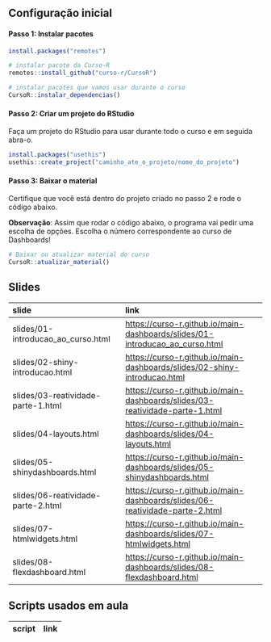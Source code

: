 
<!-- README.md is generated from README.Rmd. Please edit that file -->

## Configuração inicial

#### Passo 1: Instalar pacotes

``` r
install.packages("remotes")

# instalar pacote da Curso-R
remotes::install_github("curso-r/CursoR")

# instalar pacotes que vamos usar durante o curso
CursoR::instalar_dependencias()
```

#### Passo 2: Criar um projeto do RStudio

Faça um projeto do RStudio para usar durante todo o curso e em seguida
abra-o.

``` r
install.packages("usethis")
usethis::create_project("caminho_ate_o_projeto/nome_do_projeto")
```

#### Passo 3: Baixar o material

Certifique que você está dentro do projeto criado no passo 2 e rode o
código abaixo.

**Observação**: Assim que rodar o código abaixo, o programa vai pedir
uma escolha de opções. Escolha o número correspondente ao curso de
Dashboards\!

``` r
# Baixar ou atualizar material do curso
CursoR::atualizar_material()
```

## Slides

| slide                                | link                                                                           |
| :----------------------------------- | :----------------------------------------------------------------------------- |
| slides/01-introducao\_ao\_curso.html | <https://curso-r.github.io/main-dashboards/slides/01-introducao_ao_curso.html> |
| slides/02-shiny-introducao.html      | <https://curso-r.github.io/main-dashboards/slides/02-shiny-introducao.html>    |
| slides/03-reatividade-parte-1.html   | <https://curso-r.github.io/main-dashboards/slides/03-reatividade-parte-1.html> |
| slides/04-layouts.html               | <https://curso-r.github.io/main-dashboards/slides/04-layouts.html>             |
| slides/05-shinydashboards.html       | <https://curso-r.github.io/main-dashboards/slides/05-shinydashboards.html>     |
| slides/06-reatividade-parte-2.html   | <https://curso-r.github.io/main-dashboards/slides/06-reatividade-parte-2.html> |
| slides/07-htmlwidgets.html           | <https://curso-r.github.io/main-dashboards/slides/07-htmlwidgets.html>         |
| slides/08-flexdashboard.html         | <https://curso-r.github.io/main-dashboards/slides/08-flexdashboard.html>       |

## Scripts usados em aula

| script | link |
| :----- | :--- |
